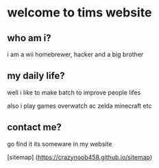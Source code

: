 # welcome to tims website

## who am i?

i am a wii homebrewer, hacker and a big brother

## my daily life?

well i like to make batch to improve people lifes

also i play games overwatch ac zelda minecraft etc

## contact me?

go find it its someware in my website

[sitemap] (https://crazynoob458.github.io/sitemap)
